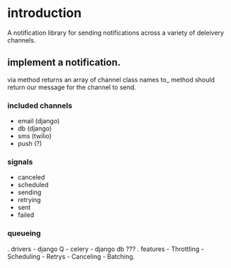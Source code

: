 # introduction

A notification library for sending notifications across a variety of deleivery channels.


## implement a notification.

via method returns an array of channel class names
to_<thing> method should return our message for the channel to send.

### included channels
- email (django)
- db (django)
- sms (twilio)
- push (?)

### signals
- canceled
- scheduled
- sending
- retrying
- sent
- failed

### queueing
 . drivers
    - django Q
    - celery
    - django db ???
 . features
    - Throttling
    - Scheduling
    - Retrys
    - Canceling
    - Batching.
